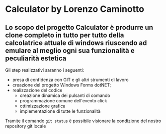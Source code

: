 ﻿# Calculator by Lorenzo Caminotto
## Lo scopo del progetto **Calculator** è produrre un clone completo in tutto per tutto della calcolatrice attuale di windows riuscendo ad emulare al meglio ogni sua funzionalità e peculiarità estetica

Gli step realizzativi saranno i seguenti:

* presa di confidenza con GIT e gli altri strumenti di lavoro
* creazione del progetto Windows Forms dotNET;
* realizzazione del codice
  - creazione dinamica dei pulsanti di comando
  - programmazione comune dell'evento click
  - ottimizzazione grafica
  - implementazione di tutte le funzionalità 

Tramite il comando `git status` è possibile visionare la condizione del nostro repository git locale
